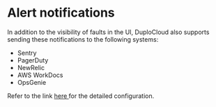 # Alert notifications

In addition to the visibility of faults in the UI, DuploCloud also supports sending these notifications to the following systems:&#x20;

* Sentry
* PagerDuty
* NewRelic
* AWS WorkDocs
* OpsGenie

Refer to the link [here ](../../../aws-user-guide/use-cases/faults-and-alarms/alerting-and-notifications.md)for the detailed configuration.
